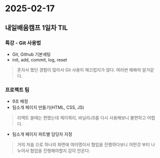 # 2025-02-17 
## 내일배움캠프 1일차 TIL


### 특강 - Git 사용법
 - Git, Github 기본세팅
 - init, add, commit, log, reset
> 혼자서 했던 경험이 많아서 Git 사용이 매끄럽지가 않다.
> 여러번 해봐야 알거같다.

### 프로젝트 팀
 - 9조 배정
 - 팀소개 페이지 만들기(HTML, CSS, JS)
> 리액트 쓸때는 편했는데 제이쿼리, 바닐라JS를 다시 사용해보니 불편하고 어렵다.
 - 팀소개 페이지 파트별 담당자 지정
> 거의 처음 으로 하나의 화면에 여러명이서 협업을 진행하다보니 어떤것 부터 나누어서 협업을 진행해야할지 감이 안온다.
